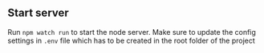 ## Start server

Run `npm watch run` to start the node server. Make sure to update the config settings in `.env` file which has to be created in the root folder of the project
